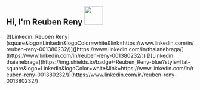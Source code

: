 <h2> Hi, I'm Reuben Reny <img src="https://i.pinimg.com/originals/1d/2c/68/1d2c6830ced2412b4c4f4dee59fc6ba2.gif" width="50"></h2>
[![Linkedin: Reuben Reny](square&logo=Linkedin&logoColor=white&link=https://www.linkedin.com/in/reuben-reny-001380232/)]([https://www.linkedin.com/in/thaianebraga/](https://www.linkedin.com/in/reuben-reny-001380232/))
[![Linkedin: thaianebraga](https://img.shields.io/badge/-Reuben_Reny-blue?style=flat-square&logo=Linkedin&logoColor=white&link=https://www.linkedin.com/in/reuben-reny-001380232/)](https://www.linkedin.com/in/reuben-reny-001380232/)
